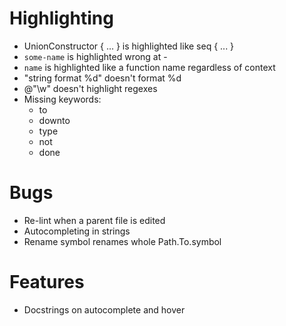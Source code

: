 # Highlighting
- UnionConstructor { ... } is highlighted like seq { ... }
- ``some-name`` is highlighted wrong at -
- ``name`` is highlighted like a function name regardless of context
- "string format %d" doesn't format %d
- @"\w" doesn't highlight regexes
- Missing keywords:
  - to
  - downto
  - type
  - not
  - done

# Bugs
- Re-lint when a parent file is edited
- Autocompleting in strings
- Rename symbol renames whole Path.To.symbol

# Features
- Docstrings on autocomplete and hover